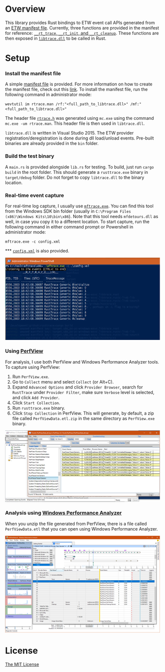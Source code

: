 # Overview

This library provides Rust bindings to ETW event call APIs generated from an [ETW manifest file](./manifest/rtrace.man). Currently, three functions are provided in the manifest for reference: [`__rt_trace`, `__rt_init`, and `__rt_cleanup`](./libtrace/libtrace/exports.def). These functions are then exposed in [`libtrace.dll`](./libtrace/libtrace/libtrace.cpp) to be called in Rust.

# Setup

### Install the manifest file

A simple [manifest file](./manifest/rtrace.man) is provided. For more information on how to create the manifest file, check out this [link](https://msdn.microsoft.com/en-us/library/windows/desktop/dd996930(v=vs.85).aspx). To install the manifest file, run the following command in administrator mode:

```
wevtutil im rtrace.man /rf:"<full_path_to_libtrace.dll>" /mf:"<full_path_to_libtrace.dll>"
```

The header file [`rtrace.h`](./manifest/rtrace.h) was generated using `mc.exe` using the command `mc.exe -um rtrace.man`. This header file is then used in `libtrace.dll`.

`libtrace.dll` is written in Visual Studio 2015. The ETW provider registration/deregistration is done during dll load/unload events. Pre-built binaries are already provided in the `bin` folder.

### Build the test binary

A `main.rs` is provided alongside `lib.rs` for testing. To build, just run `cargo build` in the root folder. This should generate a `rusttrace.exe` binary in `target/debug` folder. Do not forget to copy `libtrace.dll` to the binary location.

### Real-time event capture

For real-time log capture, I usually use [`mftrace.exe`](https://msdn.microsoft.com/en-us/library/windows/desktop/ff685370(v=vs.85).aspx). You can find this tool from the Windows SDK bin folder (usually in `C:\Program Files (x86)\Windows Kits\10\bin\x86`). Note that this tool needs `mfdetours.dll` as well, in case you copy it to a different location. To start capture, run the following command in either command prompt or Powershell in administrator mode:

```
mftrace.exe -c config.xml
```

*** [`config.xml`](./manifest/config.xml) is also provided.

![mftrace](./assets/mftrace.png)

### Using [PerfView](https://github.com/Microsoft/perfview)

For analysis, I use both PerfView and Windows Performance Analyzer tools. To capture using PerfView:

1. Run `PerfView.exe`.
2. Go to `Collect` menu and select `Collect` (or Alt+C).
3. Expand `Advanced Options` and click `Provider Browser`, search for `RustTrace` under `Provider Filter`, make sure `Verbose` level is selected, and click `Add Provider`.
4. Click `Start Collection`.
5. Run `rusttrace.exe` binary.
6. Click `Stop Collection` in PerfView. This will generate, by default, a zip file called `PerfViewData.etl.zip` in the same directory as `PerfView.exe` binary.

![perfview](./assets/perfview.png)

### Analysis using [Windows Performance Analyzer](https://msdn.microsoft.com/en-us/library/windows/hardware/hh448170.aspx)

When you unzip the file generated from PerfView, there is a file called `PerfViewData.etl` that you can open using Windows Performance Analyzer.

![wpa](./assets/wpa.png)

# License

[The MIT License](./LICENSE.md)
